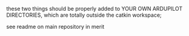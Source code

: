 these two things should be properly added to YOUR OWN ARDUPILOT DIRECTORIES, which are totally outside the catkin workspace;

see readme on main repository in merit
